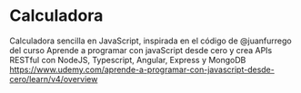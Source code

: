 # Calculadora

Calculadora sencilla en JavaScript, inspirada en el código de @juanfurrego del curso Aprende a programar con javaScript desde cero y crea APIs RESTful con NodeJS, Typescript, Angular, Express y MongoDB https://www.udemy.com/aprende-a-programar-con-javascript-desde-cero/learn/v4/overview
